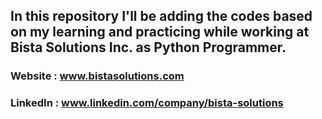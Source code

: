 ## In this repository I'll be adding the codes based on my learning and practicing while working at Bista Solutions Inc. as Python Programmer.

### Website : www.bistasolutions.com
### LinkedIn : www.linkedin.com/company/bista-solutions